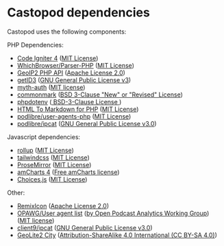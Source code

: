# Castopod dependencies

Castopod uses the following components:

PHP Dependencies:

- [Code Igniter 4](https://codeigniter.com)
  ([MIT License](https://codeigniter.com/user_guide/license.html))
- [WhichBrowser/Parser-PHP](https://github.com/WhichBrowser/Parser-PHP)
  ([MIT License](https://github.com/WhichBrowser/Parser-PHP/blob/master/LICENSE))
- [GeoIP2 PHP API](https://github.com/maxmind/GeoIP2-php)
  ([Apache License 2.0](https://github.com/maxmind/GeoIP2-php/blob/master/LICENSE))
- [getID3](https://github.com/JamesHeinrich/getID3)
  ([GNU General Public License v3](https://github.com/JamesHeinrich/getID3/blob/2.0/licenses/license.gpl-30.txt))
- [myth-auth](https://github.com/lonnieezell/myth-auth)
  ([MIT license](https://github.com/lonnieezell/myth-auth/blob/develop/LICENSE.md))
- [commonmark](https://commonmark.thephpleague.com/)
  ([BSD 3-Clause "New" or "Revised" License](https://github.com/thephpleague/commonmark/blob/latest/LICENSE))
- [phpdotenv](https://github.com/vlucas/phpdotenv)
  ([ BSD-3-Clause License ](https://github.com/vlucas/phpdotenv/blob/master/LICENSE))
- [HTML To Markdown for PHP](https://github.com/thephpleague/html-to-markdown)
  ([MIT License](https://github.com/thephpleague/html-to-markdown/blob/master/LICENSE))
- [podlibre/user-agents-php](https://github.com/podlibre/user-agents-php)
  ([MIT License](https://github.com/podlibre/user-agents-php/blob/main/LICENSE))
- [podlibre/ipcat](https://github.com/podlibre/ipcat)
  ([GNU General Public License v3.0](https://github.com/podlibre/ipcat/blob/master/LICENSE))

Javascript dependencies:

- [rollup](https://rollupjs.org/)
  ([MIT License](https://github.com/rollup/rollup/blob/master/LICENSE.md))
- [tailwindcss](https://tailwindcss.com/)
  ([MIT License](https://github.com/tailwindcss/tailwindcss/blob/master/LICENSE))
- [ProseMirror](https://prosemirror.net/)
  ([MIT License](https://github.com/ProseMirror/prosemirror/blob/master/LICENSE))
- [amCharts 4](https://github.com/amcharts/amcharts4)
  ([Free amCharts license](https://github.com/amcharts/amcharts4/blob/master/dist/script/LICENSE))
- [Choices.js](https://joshuajohnson.co.uk/Choices/)
  ([MIT License](https://github.com/jshjohnson/Choices/blob/master/LICENSE))

Other:

- [RemixIcon](https://remixicon.com/)
  ([Apache License 2.0](https://github.com/Remix-Design/RemixIcon/blob/master/License))
- [OPAWG/User agent list](https://github.com/opawg/user-agents)
  ([by Open Podcast Analytics Working Group](https://github.com/opawg))
  ([MIT license](https://github.com/opawg/user-agents/blob/master/LICENSE))
- [client9/ipcat](https://github.com/client9/ipcat)
  ([GNU General Public License v3.0](https://github.com/client9/ipcat/blob/master/LICENSE))
- [GeoLite2 City](https://dev.maxmind.com/geoip/geoip2/geolite2/)
  ([Attribution-ShareAlike 4.0 International (CC BY-SA 4.0)](https://www.maxmind.com/en/geolite2/eula))
